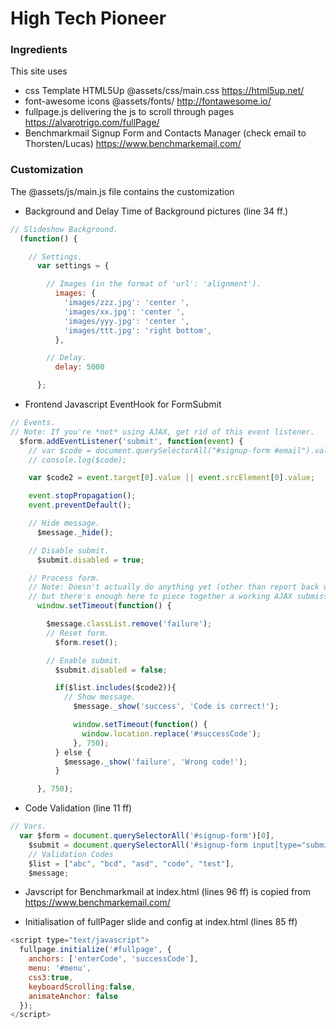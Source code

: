 # High Tech Pioneer


### Ingredients

This site uses
* css Template HTML5Up @assets/css/main.css https://html5up.net/
* font-awesome icons @assets/fonts/ http://fontawesome.io/
* fullpage.js delivering the js to scroll through pages https://alvarotrigo.com/fullPage/
* Benchmarkmail Signup Form and Contacts Manager (check email to Thorsten/Lucas) https://www.benchmarkemail.com/


### Customization

The @assets/js/main.js file contains the customization

* Background and Delay Time of Background pictures (line 34 ff.)
```javascript
// Slideshow Background.
  (function() {

    // Settings.
      var settings = {

        // Images (in the format of 'url': 'alignment').
          images: {
            'images/zzz.jpg': 'center ',
            'images/xx.jpg': 'center ',
            'images/yyy.jpg': 'center ',
            'images/ttt.jpg': 'right bottom',
          },

        // Delay.
          delay: 5000

      };
  ```

  * Frontend Javascript EventHook for FormSubmit
  ```javascript
  // Events.
  // Note: If you're *not* using AJAX, get rid of this event listener.
    $form.addEventListener('submit', function(event) {
      // var $code = document.querySelectorAll("#signup-form #email").value;
      // console.log($code);

      var $code2 = event.target[0].value || event.srcElement[0].value;

      event.stopPropagation();
      event.preventDefault();

      // Hide message.
        $message._hide();

      // Disable submit.
        $submit.disabled = true;

      // Process form.
      // Note: Doesn't actually do anything yet (other than report back with a "thank you"),
      // but there's enough here to piece together a working AJAX submission call that does.
        window.setTimeout(function() {

          $message.classList.remove('failure');
          // Reset form.
            $form.reset();

          // Enable submit.
            $submit.disabled = false;

            if($list.includes($code2)){
              // Show message.
                $message._show('success', 'Code is correct!');

                window.setTimeout(function() {
                  window.location.replace('#successCode');
                }, 750);
            } else {
              $message._show('failure', 'Wrong code!');
            }

        }, 750);

```

* Code Validation (line 11 ff)
```javascript
// Vars.
  var $form = document.querySelectorAll('#signup-form')[0],
    $submit = document.querySelectorAll('#signup-form input[type="submit"]')[0],
    // Validation Codes
    $list = ["abc", "bcd", "asd", "code", "test"],
    $message;

```

* Javscript for Benchmarkmail at index.html (lines 96 ff) is copied from https://www.benchmarkemail.com/

* Initialisation of fullPager slide and config at index.html (lines 85 ff)
```javascript
<script type="text/javascript">
  fullpage.initialize('#fullpage', {
    anchors: ['enterCode', 'successCode'],
    menu: '#menu',
    css3:true,
    keyboardScrolling:false,
    animateAnchor: false
  });
</script>
```
